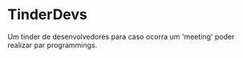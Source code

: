 # TinderDevs
Um tinder de desenvolvedores para caso ocorra um 'meeting' poder realizar par programmings.
